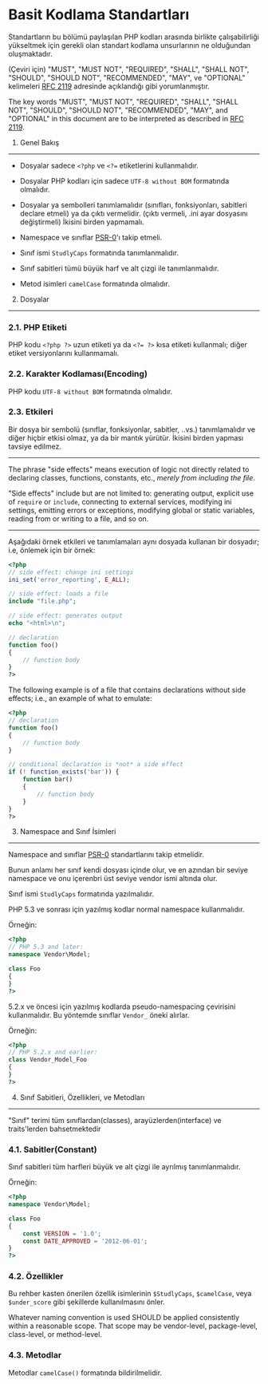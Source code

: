 Basit Kodlama Standartları
==========================

Standartların bu bölümü paylaşılan PHP kodları arasında birlikte çalışabilirliği 
yükseltmek için gerekli olan standart kodlama unsurlarının ne olduğundan 
oluşmaktadır.

(Çeviri için)
"MUST", "MUST NOT", "REQUIRED", "SHALL", "SHALL NOT", "SHOULD",
"SHOULD NOT", "RECOMMENDED", "MAY", ve "OPTIONAL" kelimeleri 
[RFC 2119][] adresinde açıklandığı gibi yorumlanmıştır.


The key words "MUST", "MUST NOT", "REQUIRED", "SHALL", "SHALL NOT", "SHOULD",
"SHOULD NOT", "RECOMMENDED", "MAY", and "OPTIONAL" in this document are to be
interpreted as described in [RFC 2119][].

[RFC 2119]: http://www.ietf.org/rfc/rfc2119.txt
[PSR-0]: https://github.com/php-fig/fig-standards/blob/master/accepted/PSR-0.md


1. Genel Bakış
--------------

- Dosyalar sadece `<?php` ve `<?=` etiketlerini kullanmalıdır. 

- Dosyalar PHP kodları için sadece `UTF-8 without BOM` formatında olmalıdır. 

- Dosyalar ya sembolleri tanımlamalıdır (sınıfları, fonksiyonları, sabitleri 
declare etmeli) ya da çıktı vermelidir. (çıktı vermeli, .ini ayar dosyasını 
değiştirmeli) İkisini birden yapmamalı. 

- Namespace ve sınıflar [PSR-0][]'ı takip etmeli.

- Sınıf ismi `StudlyCaps` formatında tanımlanmalıdır.

- Sınıf sabitleri tümü büyük harf ve alt çizgi ile tanımlanmalıdır. 

- Metod isimleri `camelCase` formatında olmalıdır. 


2. Dosyalar
-----------

### 2.1. PHP Etiketi

PHP kodu `<?php ?>` uzun etiketi ya da `<?= ?>` kısa etiketi kullanmalı; diğer 
etiket versiyonlarını kullanmamalı.

### 2.2. Karakter Kodlaması(Encoding)

PHP kodu `UTF-8 without BOM` formatında olmalıdır.

### 2.3. Etkileri

Bir dosya bir sembolü (sınıflar, fonksiyonlar, sabitler, ..vs.) tanımlamalıdır 
ve diğer hiçbir etkisi olmaz, ya da bir mantık yürütür. İkisini birden yapması 
tavsiye edilmez.

-------------------------------------------------------------------------------
The phrase "side effects" means execution of logic not directly related to
declaring classes, functions, constants, etc., *merely from including the
file*.

"Side effects" include but are not limited to: generating output, explicit
use of `require` or `include`, connecting to external services, modifying ini
settings, emitting errors or exceptions, modifying global or static variables,
reading from or writing to a file, and so on.

-------------------------------------------------------------------------------
Aşağıdaki örnek etkileri ve tanımlamaları aynı dosyada kullanan bir dosyadır;
i.e, önlemek için bir örnek:

```php
<?php
// side effect: change ini settings
ini_set('error_reporting', E_ALL);

// side effect: loads a file
include "file.php";

// side effect: generates output
echo "<html>\n";

// declaration
function foo()
{
    // function body
}
?>
```

The following example is of a file that contains declarations without side
effects; i.e., an example of what to emulate:

```php
<?php
// declaration
function foo()
{
    // function body
}

// conditional declaration is *not* a side effect
if (! function_exists('bar')) {
    function bar()
    {
        // function body
    }
}
?>
```


3. Namespace and Sınıf İsimleri
-------------------------------

Namespace and sınıflar [PSR-0][] standartlarını takip etmelidir.

Bunun anlamı her sınıf kendi dosyası içinde olur, ve en azından bir 
seviye namespace ve onu içerenbri üst seviye vendor ismi altında olur. 

Sınıf ismi `StudlyCaps` formatında yazılmalıdır.

PHP 5.3 ve sonrası için yazılmış kodlar normal namespace kullanmalıdır.

Örneğin:

```php
<?php
// PHP 5.3 and later:
namespace Vendor\Model;

class Foo
{
}
?>
```

5.2.x ve öncesi için yazılmış kodlarda pseudo-namespacing çevirisini kullanmalıdır.
Bu yöntemde sınıflar `Vendor_` öneki alırlar.

Örneğin:

```php
<?php
// PHP 5.2.x and earlier:
class Vendor_Model_Foo
{
}
?>
```

4. Sınıf Sabitleri, Özellikleri, ve Metodları
---------------------------------------------

"Sınıf" terimi tüm sınıflardan(classes), arayüzlerden(interface) ve traits'lerden 
bahsetmektedir

### 4.1. Sabitler(Constant)

Sınıf sabitleri tüm harfleri büyük ve alt çizgi ile ayrılmış tanımlanmalıdır.

Örneğin:

```php
<?php
namespace Vendor\Model;

class Foo
{
    const VERSION = '1.0';
    const DATE_APPROVED = '2012-06-01';
}
?>
```

### 4.2. Özellikler

Bu rehber kasten önerilen özellik isimlerinin `$StudlyCaps`, `$camelCase`, veya `$under_score` gibi şekillerde kullanılmasını önler.



Whatever naming convention is used SHOULD be applied consistently within a
reasonable scope. That scope may be vendor-level, package-level, class-level,
or method-level.

### 4.3. Metodlar

Metodlar `camelCase()` formatında bildirilmelidir.

